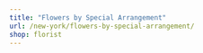 ```yaml
---
title: "Flowers by Special Arrangement"
url: /new-york/flowers-by-special-arrangement/
shop: florist
---
```

